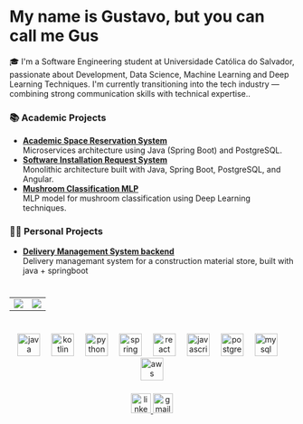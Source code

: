 # My name is Gustavo, but you can call me Gus
🎓 I'm a Software Engineering student at Universidade Católica do Salvador, passionate about Development, Data Science, Machine Learning and Deep Learning Techniques. I'm currently transitioning into the tech industry — combining strong communication skills with technical expertise..
<br />
### 📚 Academic Projects
- **[Academic Space Reservation System](https://github.com/GustavoCruzzz/scea_microservices_architecture)**  
  Microservices architecture using Java (Spring Boot) and PostgreSQL.
- **[Software Installation Request System](https://github.com/GustavoCruzzz/SolicitacaoAppBackEnd)**  
  Monolithic architecture built with Java, Spring Boot, PostgreSQL, and Angular.
- **[Mushroom Classification MLP](https://github.com/GustavoCruzzz/TrabalhoFinal_DeepLearning_TomorrowUfba)**  
  MLP model for mushroom classification using Deep Learning techniques.


### 👨‍💻 Personal Projects
- **[Delivery Management System backend](https://github.com/GustavoCruzzz/DelAgendaBackEnd)**  
  Delivery managemant system for a construction material store, built with java + springboot
<br /><br />


###

###

<!-- Gráficos lado a lado centralizados -->
<div align="center">

  <table>
    <tr>
      <td><img src="http://github-profile-summary-cards.vercel.app/api/cards/profile-details?username=GustavoCruzzz&theme=radical" /></td>
      <td><img src="http://github-profile-summary-cards.vercel.app/api/cards/productive-time?username=GustavoCruzzz&theme=radical&utcOffset=8" /></td>
    </tr>
  </table>

</div>

###
<br clear="both">

<!-- Tecnologias centralizadas -->
<div align="center">
  <img src="https://cdn.jsdelivr.net/gh/devicons/devicon/icons/java/java-original.svg" height="40" alt="java logo" />
  <img width="12" />
  <img src="https://cdn.jsdelivr.net/gh/devicons/devicon/icons/kotlin/kotlin-original.svg" height="40" alt="kotlin logo" />
  <img width="12" />
  <img src="https://cdn.jsdelivr.net/gh/devicons/devicon/icons/python/python-original.svg" height="40" alt="python logo" />
  <img width="12" />
  <img src="https://cdn.jsdelivr.net/gh/devicons/devicon/icons/spring/spring-original.svg" height="40" alt="spring logo" />
  <img width="12" />
  <img src="https://cdn.jsdelivr.net/gh/devicons/devicon/icons/react/react-original.svg" height="40" alt="react logo" />
  <img width="12" />
  <img src="https://cdn.jsdelivr.net/gh/devicons/devicon/icons/javascript/javascript-original.svg" height="40" alt="javascript logo" />
  <img width="12" />
  <img src="https://cdn.jsdelivr.net/gh/devicons/devicon/icons/postgresql/postgresql-original.svg" height="40" alt="postgresql logo" />
  <img width="12" />
  <img src="https://cdn.jsdelivr.net/gh/devicons/devicon/icons/mysql/mysql-original.svg" height="40" alt="mysql logo" />
  <img width="12" />
  <img src="https://cdn.jsdelivr.net/gh/devicons/devicon/icons/amazonwebservices/amazonwebservices-line-wordmark.svg" height="40" alt="aws logo" />
</div>

###

<!-- Redes sociais centralizadas -->
<div align="center">

   <a href="https://www.linkedin.com/in/gustavocruzdev/" target="_blank">
    <img src="https://raw.githubusercontent.com/maurodesouza/profile-readme-generator/master/src/assets/icons/social/linkedin/default.svg" height="35" alt="linkedin logo" />
  </a>
  
  <a href="mailto:gustavocruz.profissional@gmail.com" target="_blank">
    <img src="https://img.shields.io/static/v1?message=Gmail&logo=gmail&label=&color=D14836&logoColor=white&labelColor=&style=for-the-badge" height="35" alt="gmail logo" />
  </a>
  
</div>

###

###
<br clear="both">
